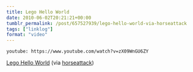 ```yaml
---
title: Lego Hello World
date: 2010-06-02T20:21:21+00:00
tumblr_permalink: /post/657527939/lego-hello-world-via-horseattack
tags: ["linklog"]
format: "video"
---
```


`youtube: https://www.youtube.com/watch?v=zX09WnGU6ZY`

[Lego Hello World][1] (via [horseattack][2])

[1]: http://www.youtube.com/watch?v=zX09WnGU6ZY
[2]: https://www.youtube.com/watch?v=zX09WnGU6ZY
